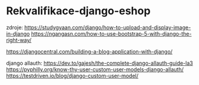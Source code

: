 # Rekvalifikace-django-eshop
zdroje:
https://studygyaan.com/django/how-to-upload-and-display-image-in-django
https://ngangasn.com/how-to-use-bootstrap-5-with-django-the-right-way/


https://djangocentral.com/building-a-blog-application-with-django/



django allauth:
https://dev.to/gajesh/the-complete-django-allauth-guide-la3
https://pyphilly.org/know-thy-user-custom-user-models-django-allauth/
https://testdriven.io/blog/django-custom-user-model/